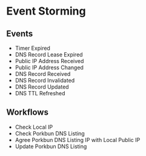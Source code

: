 # Event Storming

## Events

- Timer Expired
- DNS Record Lease Expired
- Public IP Address Received
- Public IP Address Changed
- DNS Record Received
- DNS Record Invalidated
- DNS Record Updated
- DNS TTL Refreshed


## Workflows

- Check Local IP
- Check Porkbun DNS Listing
- Agree Porkbun DNS Listing IP with Local Public IP
- Update Porkbun DNS Listing
